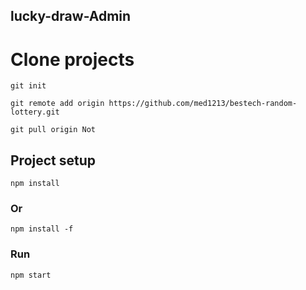 ## lucky-draw-Admin

# Clone projects


```
git init
```
```
git remote add origin https://github.com/med1213/bestech-random-lottery.git
```
```
git pull origin Not
```
## Project setup
```
npm install
```
### Or

```
npm install -f
```

### Run
```
npm start
```


